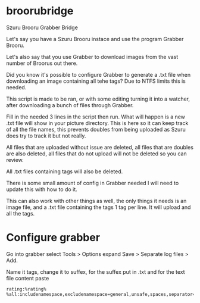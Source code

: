 # broorubridge
Szuru Brooru Grabber Bridge

Let's say you have a Szuru Brooru instace and use the program Grabber Brooru.

Let's also say that you use Grabber to download images from the vast number of Broorus out there.

Did you know it's possible to configure Grabber to generate a .txt file when downloading an image containing all tehe tags? Due to NTFS limits this is needed.

This script is made to be ran, or with some editing turning it into a watcher, after downloading a bunch of files through Grabber. 

Fill in the needed 3 lines in the script then run. What will happen is a new .txt file will show in your picture directory. This is here so it can keep track of all the file names, this prevents doubles from being uploaded as Szuru does try to track it but not really. 

All files that are uploaded without issue are deleted, all files that are doubles are also deleted, all files that do not upload will not be deleted so you can review. 

All .txt files containing tags will also be deleted.

There is some small amount of config in Grabber needed I will need to update this with how to do it. 

This can also work with other things as well, the only things it needs is an image file, and a .txt file containing the tags 1 tag per line. It will upload and all the tags.

# Configure grabber

Go into grabber select Tools > Options expand Save > Separate log files > Add.

Name it tags, change it to suffex, for the suffex put in .txt and for the text file content paste 
```
rating:%rating%
%all:includenamespace,excludenamespace=general,unsafe,spaces,separator=\n%
```
